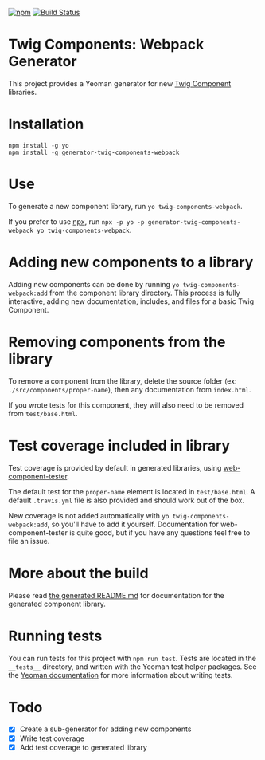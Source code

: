 [![npm](https://img.shields.io/npm/v/generator-twig-components-webpack.svg)]() [![Build Status](https://travis-ci.org/mortenson/generator-twig-components-webpack.svg?branch=master)](https://travis-ci.org/mortenson/generator-twig-components-webpack)

# Twig Components: Webpack Generator

This project provides a Yeoman generator for new [Twig Component](https://github.com/mortenson/twig-components) libraries.

# Installation

```
npm install -g yo
npm install -g generator-twig-components-webpack
```

# Use

To generate a new component library, run `yo twig-components-webpack`.

If you prefer to use [npx](https://medium.com/@maybekatz/introducing-npx-an-npm-package-runner-55f7d4bd282b), run `npx -p yo -p generator-twig-components-webpack yo twig-components-webpack`.

# Adding new components to a library

Adding new components can be done by running `yo twig-components-webpack:add`
from the component library directory. This process is fully interactive, adding
new documentation, includes, and files for a basic Twig Component.

# Removing components from the library

To remove a component from the library, delete the source folder
(ex: `./src/components/proper-name`), then any documentation from `index.html`.

If you wrote tests for this component, they will also need to be removed from
`test/base.html`.

# Test coverage included in library

Test coverage is provided by default in generated libraries, using [web-component-tester](https://github.com/Polymer/web-component-tester).

The default test for the `proper-name` element is located in `test/base.html`.
A default `.travis.yml` file is also provided and should work out of the box.

New coverage is not added automatically with `yo twig-components-webpack:add`,
so you'll have to add it yourself. Documentation for web-component-tester is
quite good, but if you have any questions feel free to file an issue.

# More about the build

Please read [the generated README.md](generators/app/templates/base/README.md)
for documentation for the generated component library.

# Running tests

You can run tests for this project with `npm run test`. Tests are located in
the `__tests__` directory, and written with the Yeoman test helper packages.
See the [Yeoman documentation](http://yeoman.io/authoring/testing.html) for
more information about writing tests.

# Todo

- [x] Create a sub-generator for adding new components
- [x] Write test coverage
- [x] Add test coverage to generated library
